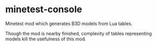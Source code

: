 # minetest-console
Minetest mod which generates B3D models from Lua tables.

Though the mod is nearby finished, complexity of tables representing models
kill the usefulness of this mod.
